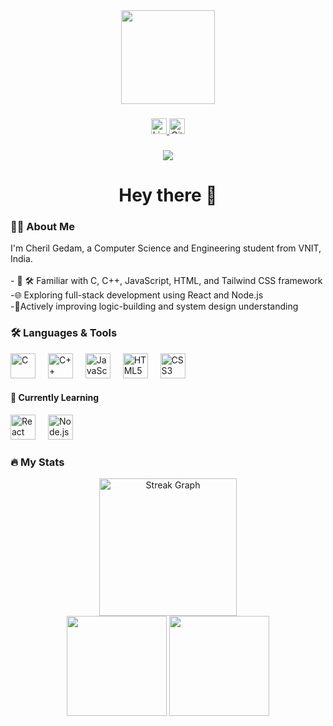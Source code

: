 <div align="center">
  <img height="150" src="https://media.giphy.com/media/M9gbBd9nbDrOTu1Mqx/giphy.gif" />
</div>

###

<div align="center">
  <a href="https://www.linkedin.com/in/
cheril-gedam-5b6170284
" target="_blank">
    <img src="https://img.shields.io/static/v1?message=LinkedIn&logo=linkedin&label=&color=0077B5&logoColor=white&labelColor=&style=for-the-badge" height="25" alt="LinkedIn logo" />
  </a>
  <a href="https://github.com/cheril0905" target="_blank">
    <img src="https://img.shields.io/static/v1?message=GitHub&logo=github&label=&color=181717&logoColor=white&labelColor=&style=for-the-badge" height="25" alt="GitHub logo" />
  </a>
</div>

###

<div align="center">
  <img src="https://visitor-badge.laobi.icu/badge?page_id=cheril0905.cheril0905" />
</div>

###

<h1 align="center">Hey there 👋</h1>

###

<h3 align="left">👨‍💻 About Me</h3>

<p align="left">
  I'm Cheril Gedam, a Computer Science and Engineering student from VNIT, India.<br><br>
  - 🔭 🛠️ Familiar with C, C++, JavaScript, HTML, and Tailwind CSS framework <br>
  -🌐 Exploring full-stack development using React and Node.js<br>
  -🧠Actively improving logic-building and system design understanding<br>
 
</p>

###

<h3 align="left">🛠️ Languages & Tools</h3>

<div align="left">
  <img src="https://cdn.jsdelivr.net/gh/devicons/devicon/icons/c/c-original.svg" height="40" alt="C" />
  <img width="12" />
  <img src="https://cdn.jsdelivr.net/gh/devicons/devicon/icons/cplusplus/cplusplus-original.svg" height="40" alt="C++" />
  <img width="12" />
  <img src="https://cdn.jsdelivr.net/gh/devicons/devicon/icons/javascript/javascript-original.svg" height="40" alt="JavaScript" />
  <img width="12" />
  <img src="https://cdn.jsdelivr.net/gh/devicons/devicon/icons/html5/html5-original.svg" height="40" alt="HTML5" />
  <img width="12" />
  <img src="https://cdn.jsdelivr.net/gh/devicons/devicon/icons/css3/css3-original.svg" height="40" alt="CSS3" />
</div>

<h4>🚀 Currently Learning</h4>

<div align="left">
  <img src="https://cdn.jsdelivr.net/gh/devicons/devicon/icons/react/react-original.svg" height="40" alt="React" />
  <img width="12" />
  <img src="https://cdn.jsdelivr.net/gh/devicons/devicon/icons/nodejs/nodejs-original.svg" height="40" alt="Node.js" />
</div>

###

<h3 align="left">🔥 My Stats</h3>

<div align="center">
  <img src="https://streak-stats.demolab.com?user=cheril0905&locale=en&mode=daily&theme=dark&hide_border=false&border_radius=5&order=3" height="220" alt="Streak Graph" />
</div>

<div align="center">
  <img src="https://github-readme-stats.vercel.app/api?username=cheril0905&show_icons=true&theme=dracula&hide_border=false" height="160" />
  <img src="https://github-readme-stats.vercel.app/api/top-langs/?username=cheril0905&layout=compact&theme=dracula&hide_border=false" height="160" />
</div>
